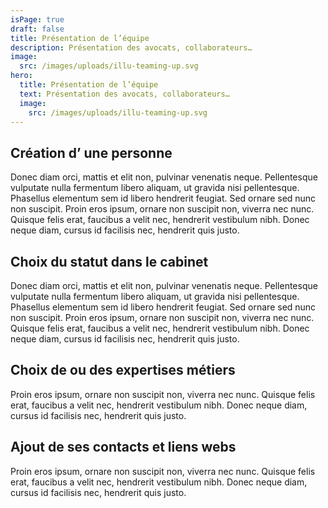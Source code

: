 ```yaml
---
isPage: true
draft: false
title: Présentation de l’équipe
description: Présentation des avocats, collaborateurs…
image:
  src: /images/uploads/illu-teaming-up.svg
hero: 
  title: Présentation de l’équipe
  text: Présentation des avocats, collaborateurs…
  image:
    src: /images/uploads/illu-teaming-up.svg
---
```


## Création d’ une personne
Donec diam orci, mattis et elit non, pulvinar venenatis neque. Pellentesque vulputate nulla fermentum libero aliquam, ut gravida nisi pellentesque. Phasellus elementum sem id libero hendrerit feugiat. Sed ornare sed nunc non suscipit. Proin eros ipsum, ornare non suscipit non, viverra nec nunc. Quisque felis erat, faucibus a velit nec, hendrerit vestibulum nibh. Donec neque diam, cursus id facilisis nec, hendrerit quis justo.

## Choix du statut dans le cabinet 
Donec diam orci, mattis et elit non, pulvinar venenatis neque. Pellentesque vulputate nulla fermentum libero aliquam, ut gravida nisi pellentesque. Phasellus elementum sem id libero hendrerit feugiat. Sed ornare sed nunc non suscipit. Proin eros ipsum, ornare non suscipit non, viverra nec nunc. Quisque felis erat, faucibus a velit nec, hendrerit vestibulum nibh. Donec neque diam, cursus id facilisis nec, hendrerit quis justo.

## Choix de ou des expertises métiers
Proin eros ipsum, ornare non suscipit non, viverra nec nunc. Quisque felis erat, faucibus a velit nec, hendrerit vestibulum nibh. Donec neque diam, cursus id facilisis nec, hendrerit quis justo.

## Ajout de ses contacts et liens webs
Proin eros ipsum, ornare non suscipit non, viverra nec nunc. Quisque felis erat, faucibus a velit nec, hendrerit vestibulum nibh. Donec neque diam, cursus id facilisis nec, hendrerit quis justo.
